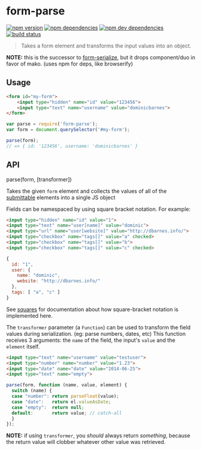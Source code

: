 # form-parse

[![npm version](https://img.shields.io/npm/v/form-parse.svg)](https://www.npmjs.com/package/form-parse)
[![npm dependencies](https://img.shields.io/david/dominicbarnes/form-parse.svg)](https://david-dm.org/dominicbarnes/form-parse)
[![npm dev dependencies](https://img.shields.io/david/dev/dominicbarnes/form-parse.svg)](https://david-dm.org/dominicbarnes/form-parse#info=devDependencies)
[![build status](https://img.shields.io/travis/dominicbarnes/form-parse.svg)](https://travis-ci.org/dominicbarnes/form-parse)

> Takes a form element and transforms the input values into an object.

**NOTE:** this is the successor to [form-serialize](https://github.com/dominicbarnes/form-serialize),
but it drops component/duo in favor of mako. (uses npm for deps, like browserify)

## Usage

```html
<form id="my-form">
    <input type="hidden" name="id" value="123456">
    <input type="text" name="username" value="dominicbarnes">
</form>
```

```js
var parse = require('form-parse');
var form = document.querySelector('#my-form');

parse(form);
// => { id: '123456', username: 'dominicbarnes' }
```


## API

parse(form, [transformer])

Takes the given `form` element and collects the values of all of the
[submittable](https://github.com/yields/submittable)
elements into a single JS object

Fields can be namespaced by using square bracket notation. For example:

```html
<input type="hidden" name="id" value="1">
<input type="text" name="user[name]" value="dominic">
<input type="url" name="user[website]" value="http://dbarnes.info/">
<input type="checkbox" name="tags[]" value="a" checked>
<input type="checkbox" name="tags[]" value="b">
<input type="checkbox" name="tags[]" value="c" checked>
```

```js
{
  id: "1",
  user: {
    name: "dominic",
    website: "http://dbarnes.info/"
  },
  tags: [ "a", "c" ]
}
```

See [squares](https://www.npmjs.com/package/squares) for documentation about
how square-bracket notation is implemented here.

The `transformer` parameter (a `Function`) can be used to transform the field values during
serialization. (eg: parse numbers, dates, etc) This function receives 3 arguments: the `name`
of the field, the input's `value` and the `element` itself.

```html
<input type="text" name="username" value="testuser">
<input type="number" name="number" value="1.23">
<input type="date" name="date" value="2014-06-25">
<input type="text" name="empty">
```

```js
parse(form, function (name, value, element) {
  switch (name) {
  case "number": return parseFloat(value);
  case "date":   return el.valueAsDate;
  case "empty":  return null;
  default:       return value; // catch-all
  }
});
```

**NOTE:** if using `transformer`, you *should* always return *something*, because the return
value will clobber whatever other value was retrieved.
